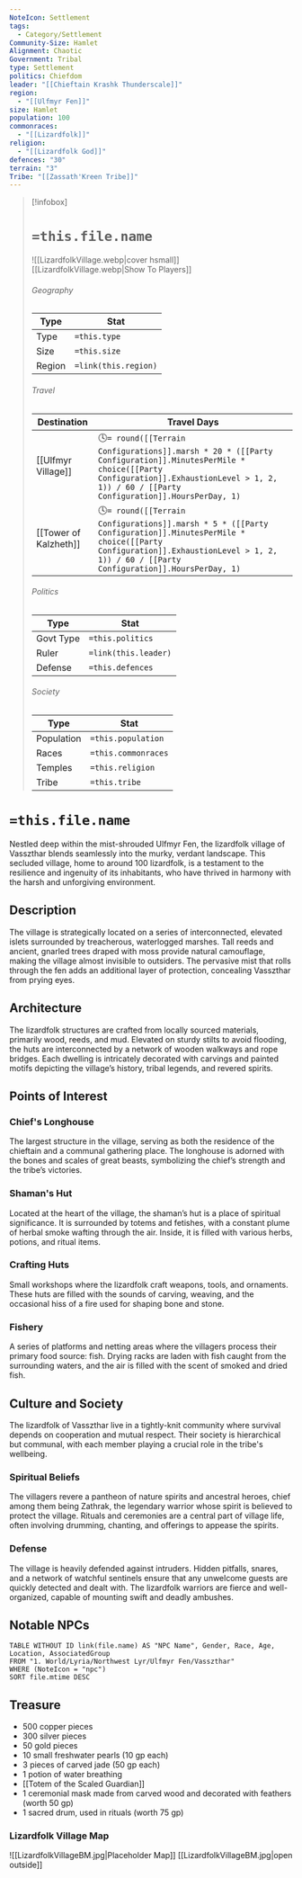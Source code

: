 ```yaml
---
NoteIcon: Settlement
tags:
  - Category/Settlement
Community-Size: Hamlet
Alignment: Chaotic
Government: Tribal
type: Settlement
politics: Chiefdom
leader: "[[Chieftain Krashk Thunderscale]]"
region:
  - "[[Ulfmyr Fen]]"
size: Hamlet
population: 100
commonraces:
  - "[[Lizardfolk]]"
religion:
  - "[[Lizardfolk God]]"
defences: "30"
terrain: "3"
Tribe: "[[Zassath'Kreen Tribe]]"
---
```


> [!infobox]
> # `=this.file.name`
> ![[LizardfolkVillage.webp|cover hsmall]]
> [[LizardfolkVillage.webp|Show To Players]]
> ###### Geography
> Type |  Stat |
> ---|---|
> Type | `=this.type` |
> Size | `=this.size` |
> Region | `=link(this.region)` |
> ###### Travel
> Destination |  Travel Days  |
> ---|---|
> [[Ulfmyr Village]] | 🕓`= round([[Terrain Configurations]].marsh * 20 * ([[Party Configuration]].MinutesPerMile * choice([[Party Configuration]].ExhaustionLevel > 1, 2, 1)) / 60 / [[Party Configuration]].HoursPerDay, 1)` |
> [[Tower of Kalzheth]] | 🕓`= round([[Terrain Configurations]].marsh * 5 * ([[Party Configuration]].MinutesPerMile * choice([[Party Configuration]].ExhaustionLevel > 1, 2, 1)) / 60 / [[Party Configuration]].HoursPerDay, 1)` |
> ###### Politics
> Type |  Stat |
> ---|---|
> Govt Type | `=this.politics` |
> Ruler | `=link(this.leader)` |
> Defense | `=this.defences` |
> ###### Society
> Type |  Stat |
> ---|---|
> Population | `=this.population` |
> Races | `=this.commonraces` |
> Temples | `=this.religion`  |
> Tribe | `=this.tribe`  |
# `=this.file.name`
Nestled deep within the mist-shrouded Ulfmyr Fen, the lizardfolk village of Vasszthar blends seamlessly into the murky, verdant landscape. This secluded village, home to around 100 lizardfolk, is a testament to the resilience and ingenuity of its inhabitants, who have thrived in harmony with the harsh and unforgiving environment.
## Description
The village is strategically located on a series of interconnected, elevated islets surrounded by treacherous, waterlogged marshes. Tall reeds and ancient, gnarled trees draped with moss provide natural camouflage, making the village almost invisible to outsiders. The pervasive mist that rolls through the fen adds an additional layer of protection, concealing Vasszthar from prying eyes.
## Architecture 
The lizardfolk structures are crafted from locally sourced materials, primarily wood, reeds, and mud. Elevated on sturdy stilts to avoid flooding, the huts are interconnected by a network of wooden walkways and rope bridges. Each dwelling is intricately decorated with carvings and painted motifs depicting the village’s history, tribal legends, and revered spirits.
## Points of Interest
### Chief's Longhouse
The largest structure in the village, serving as both the residence of the chieftain and a communal gathering place. The longhouse is adorned with the bones and scales of great beasts, symbolizing the chief’s strength and the tribe’s victories.
### Shaman's Hut
Located at the heart of the village, the shaman’s hut is a place of spiritual significance. It is surrounded by totems and fetishes, with a constant plume of herbal smoke wafting through the air. Inside, it is filled with various herbs, potions, and ritual items.
### Crafting Huts
Small workshops where the lizardfolk craft weapons, tools, and ornaments. These huts are filled with the sounds of carving, weaving, and the occasional hiss of a fire used for shaping bone and stone.
### Fishery
A series of platforms and netting areas where the villagers process their primary food source: fish. Drying racks are laden with fish caught from the surrounding waters, and the air is filled with the scent of smoked and dried fish.
## Culture and Society 
The lizardfolk of Vasszthar live in a tightly-knit community where survival depends on cooperation and mutual respect. Their society is hierarchical but communal, with each member playing a crucial role in the tribe's wellbeing.
### Spiritual Beliefs
The villagers revere a pantheon of nature spirits and ancestral heroes, chief among them being Zathrak, the legendary warrior whose spirit is believed to protect the village. Rituals and ceremonies are a central part of village life, often involving drumming, chanting, and offerings to appease the spirits.
### Defense
The village is heavily defended against intruders. Hidden pitfalls, snares, and a network of watchful sentinels ensure that any unwelcome guests are quickly detected and dealt with. The lizardfolk warriors are fierce and well-organized, capable of mounting swift and deadly ambushes.
## Notable NPCs
```dataview  
TABLE WITHOUT ID link(file.name) AS "NPC Name", Gender, Race, Age, Location, AssociatedGroup  
FROM "1. World/Lyria/Northwest Lyr/Ulfmyr Fen/Vasszthar"
WHERE (NoteIcon = "npc")
SORT file.mtime DESC
```
## Treasure
- 500 copper pieces
- 300 silver pieces
- 50 gold pieces
- 10 small freshwater pearls (10 gp each)
- 3 pieces of carved jade (50 gp each)
- 1 potion of water breathing
- [[Totem of the Scaled Guardian]]
- 1 ceremonial mask made from carved wood and decorated with feathers (worth 50 gp)
- 1 sacred drum, used in rituals (worth 75 gp)

### Lizardfolk Village Map
![[LizardfolkVillageBM.jpg|Placeholder Map]]
[[LizardfolkVillageBM.jpg|open outside]]

